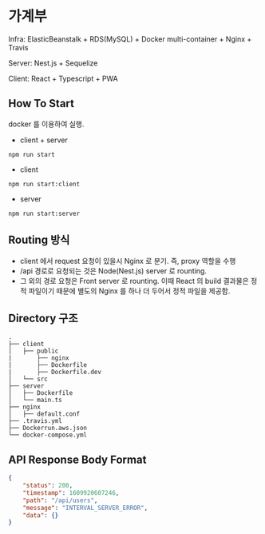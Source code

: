 # 가계부

Infra: ElasticBeanstalk + RDS(MySQL) + Docker multi-container + Nginx + Travis

Server: Nest.js + Sequelize

Client: React + Typescript + PWA

## How To Start

docker 를 이용하여 실행.

- client + server

```shell script
npm run start
```

- client

```shell script
npm run start:client
```

- server

```shell script
npm run start:server
```

## Routing 방식
- client 에서 request 요청이 있을시 Nginx 로 분기. 즉, proxy 역할을 수행
- /api 경로로 요청되는 것은 Node(Nest.js) server 로 rounting.
- 그 외의 경로 요청은 Front server 로 rounting. 이때 React 의 build 결과물은 정적 파일이기 때문에 별도의 Nginx 를 하나 더 두어서 정적 파일을 제공함.

## Directory 구조

```
.
├── client
│   ├── public
|		├── nginx
|		├── Dockerfile
|		├── Dockerfile.dev
│   └── src
├── server
│   ├── Dockerfile
│   └── main.ts
├── nginx
│   ├── default.conf
├── .travis.yml
├── Dockerrun.aws.json
└── docker-compose.yml
```

## API Response Body Format

```json
{
	"status": 200,
	"timestamp": 1609920607246,
	"path": "/api/users",
	"message": "INTERVAL_SERVER_ERROR",
	"data": {}
}
```
